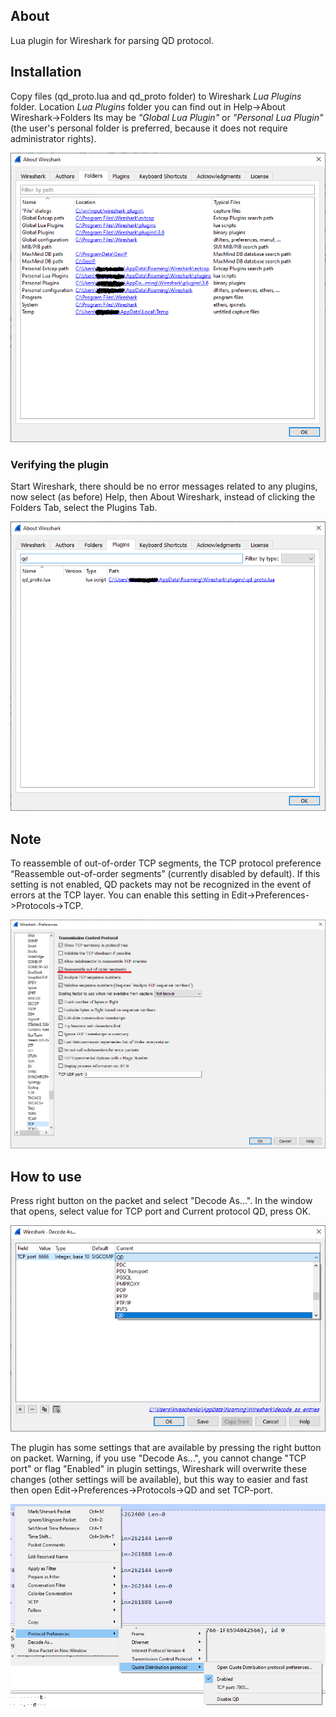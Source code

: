 ## About
Lua plugin for Wireshark for parsing QD protocol.

## Installation
Copy files (qd_proto.lua and qd_proto folder) to Wireshark *Lua Plugins* folder.
Location *Lua Plugins* folder you can find out in Help->About Wireshark->Folders
Its may be *"Global Lua Plugin"* or *"Personal Lua Plugin"* (the user's personal folder is preferred, because it does not require administrator rights).

![About Wireshark](/doc/img/wireshark_about.png?raw=true)

### Verifying the plugin 
Start Wireshark, there should be no error messages related to any plugins, now select (as before) Help,
then About Wireshark, instead of clicking the Folders Tab, select the Plugins Tab.

![Plugin](/doc/img/wireshark_plugin.png?raw=true)

## Note
To reassemble of out-of-order TCP segments, the TCP protocol preference “Reassemble out-of-order segments” (currently disabled by default). If this setting is not enabled, QD packets may not be recognized in the event of errors at the TCP layer.
You can enable this setting in Edit->Preferences->Protocols->TCP.

![Reassemble TCP](/doc/img/wireshark_reassemble_tcp.png?raw=true)


## How to use
Press right button on the packet and select "Decode As...". In the window that opens, select value for TCP port and Current protocol QD, press OK.

![Decode As...](/doc/img/wireshark_decode_as.png?raw=true)

The plugin has some settings that are available by pressing the right button on packet. Warning, if you use "Decode As...", you cannot change "TCP port" or flag "Enabled" in plugin settings, Wireshark will overwrite these changes (other settings will be available), but this way to easier and fast then open Edit->Preferences->Protocols->QD and set TCP-port.

![Plugins preference](/doc/img/wireshark_plugin_settings.png?raw=true)
